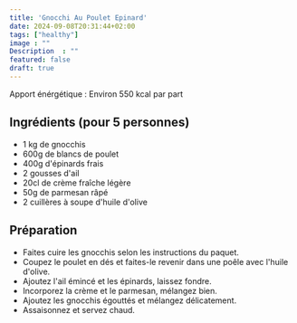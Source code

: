 ```yaml
---
title: 'Gnocchi Au Poulet Epinard'
date: 2024-09-08T20:31:44+02:00
tags: ["healthy"]
image : ""
Description  : ""
featured: false
draft: true
---
```


Apport énérgétique : Environ 550 kcal par part

## Ingrédients (pour 5 personnes)
- 1 kg de gnocchis
- 600g de blancs de poulet
- 400g d'épinards frais
- 2 gousses d'ail
- 20cl de crème fraîche légère
- 50g de parmesan râpé
- 2 cuillères à soupe d'huile d'olive

## Préparation

- Faites cuire les gnocchis selon les instructions du paquet.
- Coupez le poulet en dés et faites-le revenir dans une poêle avec l'huile d'olive.
- Ajoutez l'ail émincé et les épinards, laissez fondre.
- Incorporez la crème et le parmesan, mélangez bien.
- Ajoutez les gnocchis égouttés et mélangez délicatement.
- Assaisonnez et servez chaud.